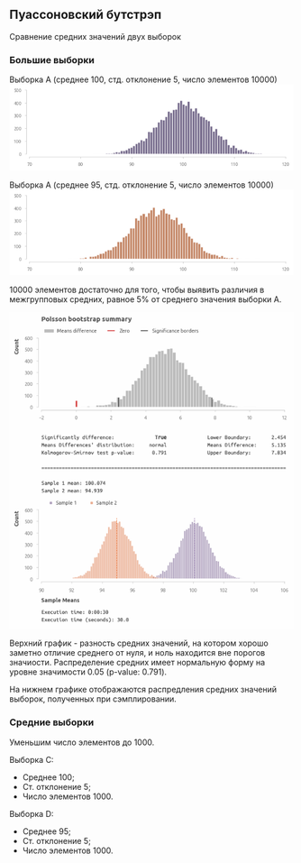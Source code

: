 ## Пуассоновский бутстрэп 
Cравнение средних значений двух выборок

### Большие выборки

Выборка А (среднее 100, стд. отклонение 5, число элементов 10000)
<img src='img/a.png'>

Выборка А (среднее 95, стд. отклонение 5, число элементов 10000)
<img src='img/b.png'>

10000 элементов достаточно для того, чтобы выявить различия в межгрупповых средних, равное 5% от среднего значения выборки А. <br>

<img src='img/poisson1.png'>

Верхний график - разность средних значений, на котором хорошо заметно отличие среднего от нуля, и ноль находится вне порогов значиости. 
Распределение средних имеет нормальную форму на уровне значимости 0.05 (p-value: 0.791).

На нижнем графике отображаются распредления средних значений выборок, полученных при сэмплировании.

### Средние выборки

Уменьшим число элементов до 1000.

Выборка С:
- Среднее 100;
- Ст. отклонение 5;
- Число элементов 1000.

Выборка D:
- Среднее 95;
- Ст. отклонение 5;
- Число элементов 1000.

















